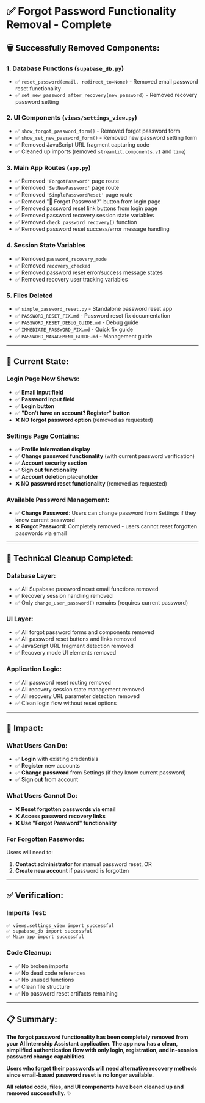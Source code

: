 # ✅ Forgot Password Functionality Removal - Complete

## 🗑️ **Successfully Removed Components:**

### **1. Database Functions (`supabase_db.py`)**
- ✅ `reset_password(email, redirect_to=None)` - Removed email password reset functionality
- ✅ `set_new_password_after_recovery(new_password)` - Removed recovery password setting

### **2. UI Components (`views/settings_view.py`)**
- ✅ `show_forgot_password_form()` - Removed forgot password form
- ✅ `show_set_new_password_form()` - Removed new password setting form  
- ✅ Removed JavaScript URL fragment capturing code
- ✅ Cleaned up imports (removed `streamlit.components.v1` and `time`)

### **3. Main App Routes (`app.py`)**
- ✅ Removed `'ForgotPassword'` page route
- ✅ Removed `'SetNewPassword'` page route  
- ✅ Removed `'SimplePasswordReset'` page route
- ✅ Removed "🔑 Forgot Password?" button from login page
- ✅ Removed password reset link buttons from login page
- ✅ Removed password recovery session state variables
- ✅ Removed `check_password_recovery()` function
- ✅ Removed password reset success/error message handling

### **4. Session State Variables**
- ✅ Removed `password_recovery_mode` 
- ✅ Removed `recovery_checked`
- ✅ Removed password reset error/success message states
- ✅ Removed recovery user tracking variables

### **5. Files Deleted**
- ✅ `simple_password_reset.py` - Standalone password reset app
- ✅ `PASSWORD_RESET_FIX.md` - Password reset fix documentation
- ✅ `PASSWORD_RESET_DEBUG_GUIDE.md` - Debug guide
- ✅ `IMMEDIATE_PASSWORD_FIX.md` - Quick fix guide
- ✅ `PASSWORD_MANAGEMENT_GUIDE.md` - Management guide

---

## 🎯 **Current State:**

### **Login Page Now Shows:**
- ✅ **Email input field**
- ✅ **Password input field**  
- ✅ **Login button**
- ✅ **"Don't have an account? Register" button**
- ❌ **NO forgot password option** (removed as requested)

### **Settings Page Contains:**
- ✅ **Profile information display**
- ✅ **Change password functionality** (with current password verification)
- ✅ **Account security section**
- ✅ **Sign out functionality** 
- ✅ **Account deletion placeholder**
- ❌ **NO password reset functionality** (removed as requested)

### **Available Password Management:**
- ✅ **Change Password**: Users can change password from Settings if they know current password
- ❌ **Forgot Password**: Completely removed - users cannot reset forgotten passwords via email

---

## 🔧 **Technical Cleanup Completed:**

### **Database Layer:**
- ✅ All Supabase password reset email functions removed
- ✅ Recovery session handling removed
- ✅ Only `change_user_password()` remains (requires current password)

### **UI Layer:**  
- ✅ All forgot password forms and components removed
- ✅ All password reset buttons and links removed
- ✅ JavaScript URL fragment detection removed
- ✅ Recovery mode UI elements removed

### **Application Logic:**
- ✅ All password reset routing removed
- ✅ All recovery session state management removed  
- ✅ All recovery URL parameter detection removed
- ✅ Clean login flow without reset options

---

## 🚀 **Impact:**

### **What Users Can Do:**
- ✅ **Login** with existing credentials
- ✅ **Register** new accounts
- ✅ **Change password** from Settings (if they know current password)
- ✅ **Sign out** from account

### **What Users Cannot Do:**
- ❌ **Reset forgotten passwords via email**
- ❌ **Access password recovery links**
- ❌ **Use "Forgot Password" functionality** 

### **For Forgotten Passwords:**
Users will need to:
1. **Contact administrator** for manual password reset, OR
2. **Create new account** if password is forgotten

---

## ✅ **Verification:**

### **Imports Test:**
```bash
✅ views.settings_view import successful
✅ supabase_db import successful  
✅ Main app import successful
```

### **Code Cleanup:**
- ✅ No broken imports
- ✅ No dead code references
- ✅ No unused functions
- ✅ Clean file structure
- ✅ No password reset artifacts remaining

---

## 📋 **Summary:**

**The forgot password functionality has been completely removed from your AI Internship Assistant application. The app now has a clean, simplified authentication flow with only login, registration, and in-session password change capabilities.**

**Users who forget their passwords will need alternative recovery methods since email-based password reset is no longer available.**

**All related code, files, and UI components have been cleaned up and removed successfully.** ✨